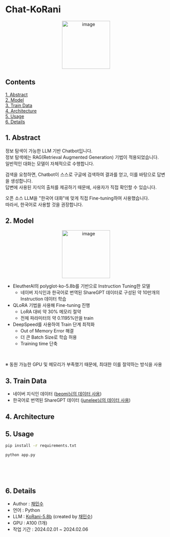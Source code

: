 # Chat-KoRani

<p align="center"><img width="150" alt="image" src="https://github.com/chaeminsoo/QnA_GPT/assets/79351899/7d65925a-e6e7-42ac-9c50-785d5646f1f0"></p>


## Contents
[1. Abstract](#1-abstract)  
[2. Model](#2-model)  
[3. Train Data](#3-train-data)  
[4. Architecture](#4-architecture)  
[5. Usage](#5-usage)  
[6. Details](#6-details)


## 1. Abstract

정보 탐색이 가능한 LLM 기반 Chatbot입니다.  
정보 탐색에는 RAG(Retrieval Augmented Generation) 기법이 적용되었습니다.  
일반적인 대화는 모델이 자체적으로 수행합니다.

검색을 요청하면, Chatbot이 스스로 구글에 검색하여 결과를 얻고, 이를 바탕으로 답변을 생성합니다.  
답변에 사용된 지식의 출처를 제공하기 때문에, 사용자가 직접 확인할 수 있습니다.

오픈 소스 LLM을 "한국어 대화"에 맞게 직접 Fine-tuning하여 사용했습니다.  
따라서, 한국어로 사용할 것을 권장합니다.


## 2. Model

<p align="center"><img width="150" alt="image" src="https://github.com/chaeminsoo/QnA_GPT/assets/79351899/b9a78bf5-0d80-435a-ba14-e288e8886f99"></p>

- EleutherAI의 polyglot-ko-5.8b를 기반으로 Instruction Tuning한 모델
    - 네이버 지식인과 한국어로 번역된 ShareGPT 데이터로 구성된 약 10만개의 Instruction 데이터 학습
- QLoRA 기법을 사용해 Fine-tuning 진행
    - LoRA 대비 약 30% 메모리 절약 
    - 전체 파라미터의 약 0.1195%만을 train
- DeepSpeed를 사용하여 Train 단계 최적화
    - Out of Memory Error 해결
    - 더 큰 Batch Size로 학습 허용
    - Training time 단축

<br>

※ 동원 가능한 GPU 및 메모리가 부족했기 때문에, 최대한 이를 절약하는 방식을 사용

## 3. Train Data

- 네이버 지식인 데이터 ([beomi님의 데이터 사용](https://huggingface.co/datasets/beomi/KoAlpaca-v1.1a))
- 한국어로 번역된 ShareGPT 데이터 ([junelee님의 데이터 사용](https://huggingface.co/datasets/junelee/sharegpt_deepl_ko))

## 4. Architecture

<p align="center"></p>

## 5. Usage
``` bash
pip install -r requirements.txt
```
``` bash
python app.py
```
<br>
<p align="center"></p>
<br>


## 6. Details
- Author : [채민수](https://github.com/chaeminsoo)
- 언어 : Python 
- LLM : [KoRani-5.8b](https://huggingface.co/ChaeMs/KoRani-5.8b) (created by [채민수](https://github.com/chaeminsoo))
- GPU : A100 (1개)
- 작업 기간 : 2024.02.01 ~ 2024.02.06